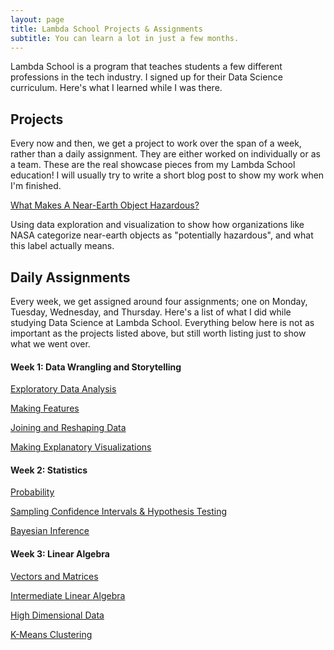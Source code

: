 ```yaml
---
layout: page
title: Lambda School Projects & Assignments
subtitle: You can learn a lot in just a few months.
---
```


Lambda School is a program that teaches students a few different professions in the tech industry. I signed up for their Data Science curriculum. Here's what I learned while I was there.

## Projects

Every now and then, we get a project to work over the span of a week, rather than a daily assignment. They are either worked on individually or as a team. These are the real showcase pieces from my Lambda School education! I will usually try to write a short blog post to show my work when I'm finished.

[What Makes A Near-Earth Object Hazardous?](https://buildabuddha.github.io/2020-02-06-hazardous-neos/)

Using data exploration and visualization to show how organizations like NASA categorize near-earth objects as "potentially hazardous", and what this label actually means. 

## Daily Assignments

Every week, we get assigned around four assignments; one on Monday, Tuesday, Wednesday, and Thursday. Here's a list of what I did while studying Data Science at Lambda School. Everything below here is not as important as the projects listed above, but still worth listing just to show what we went over.

#### Week 1: Data Wrangling and Storytelling
[Exploratory Data Analysis](https://github.com/BuildABuddha/DS-Unit-1-Sprint-1-Data-Wrangling-and-Storytelling/blob/master/module1-exploratory-data-analysis/LS_DS_111_Exploratory_Data_Analysis_Assignment.ipynb)

[Making Features](https://github.com/BuildABuddha/DS-Unit-1-Sprint-1-Data-Wrangling-and-Storytelling/blob/master/module2-make-features/LS_DS_112_Make_Features_Assignment.ipynb)

[Joining and Reshaping Data](https://github.com/BuildABuddha/DS-Unit-1-Sprint-1-Data-Wrangling-and-Storytelling/blob/master/module3-join-and-reshape-data/LS_DS_113_Join_and_Reshape_Data_Assignment.ipynb)

[Making Explanatory Visualizations](https://github.com/BuildABuddha/DS-Unit-1-Sprint-1-Data-Wrangling-and-Storytelling/blob/master/module4-make-explanatory-visualizations/LS_DS_114_Make_Explanatory_Visualizations_Assignment.ipynb)

#### Week 2: Statistics
[Probability](https://github.com/BuildABuddha/DS-Unit-1-Sprint-2-Statistics/blob/master/module1/LS_DS_121_Statistics_Probability_Assignment.ipynb)

[Sampling Confidence Intervals & Hypothesis Testing](https://github.com/BuildABuddha/DS-Unit-1-Sprint-2-Statistics/blob/master/module2/LS_DS_122_Sampling_Confidence_Intervals_and_Hypothesis_Testing_Assignment.ipynb)

[Bayesian Inference](https://github.com/BuildABuddha/DS-Unit-1-Sprint-2-Statistics/blob/master/module3/LS_DS_123_Introduction_to_Bayesian_Inference_Assignment.ipynb)

#### Week 3: Linear Algebra 
[Vectors and Matrices](https://github.com/LambdaSchool/DS-Unit-1-Sprint-3-Linear-Algebra/blob/master/module1-vectors-and-matrices/LS_DS_131_Vectors_and_Matrices_Assignment.ipynb)

[Intermediate Linear Algebra](https://github.com/LambdaSchool/DS-Unit-1-Sprint-3-Linear-Algebra/blob/master/module2-intermediate-linear-algebra/LS_DS_132_Intermediate_Linear_Algebra_Assignment.ipynb)

[High Dimensional Data](https://github.com/LambdaSchool/DS-Unit-1-Sprint-3-Linear-Algebra/blob/master/module3-dimensionality-reduction/LS_DS_133_High_Dimensional_Data_Assignment.ipynb)

[K-Means Clustering](https://github.com/LambdaSchool/DS-Unit-1-Sprint-3-Linear-Algebra/blob/master/module4-clustering/LS_DS_134_Clustering_Assignment.ipynb)
